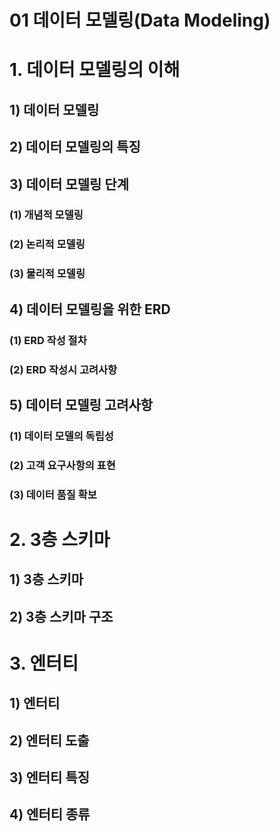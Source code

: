 # 01 데이터 모델링(Data Modeling)

# 1. 데이터 모델링의 이해

## 1) 데이터 모델링

## 2) 데이터 모델링의 특징

## 3) 데이터 모델링 단계

### (1) 개념적 모델링

### (2) 논리적 모델링

### (3) 물리적 모델링



## 4) 데이터 모델링을 위한 ERD

### (1) ERD 작성 절차

### (2) ERD 작성시 고려사항



## 5) 데이터 모델링 고려사항

### (1) 데이터 모델의 독립성

### (2) 고객 요구사항의 표현

### (3) 데이터 품질 확보








# 2. 3층 스키마

## 1) 3층 스키마

## 2) 3층 스키마 구조






# 3. 엔터티

## 1) 엔터티

## 2) 엔터티 도출

## 3) 엔터티 특징

## 4) 엔터티 종류